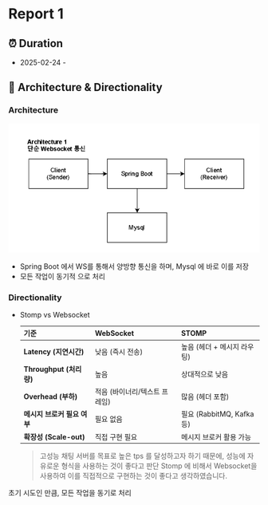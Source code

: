 # Report 1
## ⏰ Duration
* 2025-02-24 - 

## 🌟 Architecture & Directionality
### Architecture
![architecture1.png](architecture1.png)

* Spring Boot 에서 WS를 통해서 양방향 통신을 하며, Mysql 에 바로 이를 저장
* 모든 작업이 동기적 으로 처리

### Directionality
* Stomp vs Websocket

    | 기준 | WebSocket | STOMP |
    |------|----------|-------|
    | **Latency (지연시간)** | 낮음 (즉시 전송) | 높음 (헤더 + 메시지 라우팅) |
    | **Throughput (처리량)** | 높음 | 상대적으로 낮음 |
    | **Overhead (부하)** | 적음 (바이너리/텍스트 프레임) | 많음 (헤더 포함) |
    | **메시지 브로커 필요 여부** | 필요 없음 | 필요 (RabbitMQ, Kafka 등) |
    | **확장성 (Scale-out)** | 직접 구현 필요 | 메시지 브로커 활용 가능 |

    > 고성능 채팅 서버를 목표로 높은 tps 를 달성하고자 하기 때문에, 성능에 자유로운 형식을 사용하는 것이 좋다고 판단
  > Stomp 에 비해서 Websocket을 사용하여 이를 직접적으로 구현하는 것이 좋다고 생각하였습니다.
  
  
초기 시도인 만큼, 모든 작업을 동기로 처리